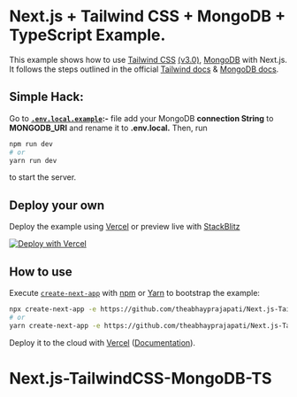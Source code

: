 # Next.js + Tailwind CSS + MongoDB + TypeScript Example.

This example shows how to use [Tailwind CSS](https://tailwindcss.com/) [(v3.0)](https://tailwindcss.com/blog/tailwindcss-v3), [MongoDB](https://www.mongodb.com/developer/how-to/nextjs-with-mongodb/) with Next.js. It follows the steps outlined in the official [Tailwind docs](https://tailwindcss.com/docs/guides/nextjs) & [MongoDB docs](https://docs.mongodb.com/manual/tutorial/nextjs/).

## Simple Hack:
 Go to **[`.env.local.example`](/.env.local.example):-** file add your MongoDB **connection String** to **MONGODB_URI** and rename it to **.env.local.**
Then, run 
```bash
npm run dev
# or
yarn run dev
```

 to start the server.

## Deploy your own

Deploy the example using [Vercel](https://vercel.com?utm_source=github&utm_medium=readme&utm_campaign=next-example) or preview live with [StackBlitz](https://stackblitz.com/github/vercel/next.js/tree/canary/examples/with-tailwindcss)

[![Deploy with Vercel](https://vercel.com/button)](https://vercel.com/new/git/external?repository-url=https://github.com/vercel/next.js/tree/canary/examples/with-tailwindcss&project-name=with-tailwindcss&repository-name=with-tailwindcss)

## How to use

Execute [`create-next-app`](https://github.com/vercel/next.js/tree/canary/packages/create-next-app) with [npm](https://docs.npmjs.com/cli/init) or [Yarn](https://yarnpkg.com/lang/en/docs/cli/create/) to bootstrap the example:

```bash
npx create-next-app -e https://github.com/theabhayprajapati/Next.js-TailwindCSS-MongoDB-TS with-mongo-tail-app
# or
yarn create-next-app -e https://github.com/theabhayprajapati/Next.js-TailwindCSS-MongoDB-TS with-mongo-tail-app
```

Deploy it to the cloud with [Vercel](https://vercel.com/new?utm_source=github&utm_medium=readme&utm_campaign=next-example) ([Documentation](https://nextjs.org/docs/deployment)).
# Next.js-TailwindCSS-MongoDB-TS
